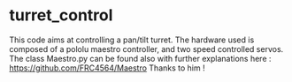 # turret_control

This code aims at controlling a pan/tilt turret. The hardware used is composed of a pololu maestro controller, and two speed controlled servos. The class Maestro.py can be found also with further explanations here : https://github.com/FRC4564/Maestro
Thanks to him !
